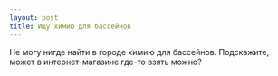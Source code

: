 ```yaml
---
layout: post 
title: Ищу химию для бассейнов 
--- 
```

Не могу нигде найти в городе химию для бассейнов. Подскажите, может в интернет-магазине где-то взять можно?